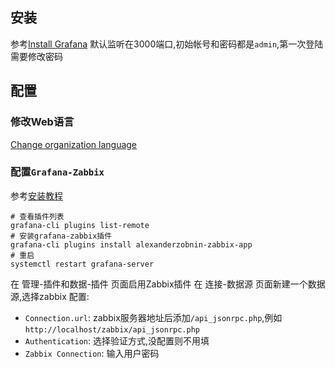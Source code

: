 ## 安装
参考[Install Grafana](https://grafana.com/docs/grafana/latest/setup-grafana/installation/)
默认监听在3000端口,初始帐号和密码都是`admin`,第一次登陆需要修改密码
## 配置
### 修改Web语言
[Change organization language](https://grafana.com/docs/grafana/latest/setup-grafana/installation/)
### 配置`Grafana-Zabbix`
参考[安装教程](https://grafana.com/docs/plugins/alexanderzobnin-zabbix-app/latest/installation/)
```
# 查看插件列表
grafana-cli plugins list-remote
# 安装grafana-zabbix插件
grafana-cli plugins install alexanderzobnin-zabbix-app
# 重启
systemctl restart grafana-server
```
在 管理-插件和数据-插件 页面启用Zabbix插件
在 连接-数据源 页面新建一个数据源,选择zabbix
配置:
- `Connection.url`: zabbix服务器地址后添加`/api_jsonrpc.php`,例如`http://localhost/zabbix/api_jsonrpc.php`
- `Authentication`: 选择验证方式,没配置则不用填
- `Zabbix Connection`: 输入用户密码